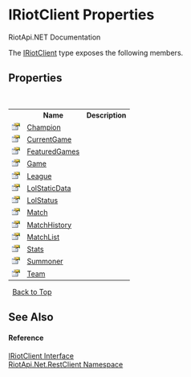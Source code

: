 # IRiotClient Properties
RiotApi.NET Documentation 

The <a href="7dd7d888-7be1-e774-04ab-b996e36da051">IRiotClient</a> type exposes the following members.


## Properties
&nbsp;<table><tr><th></th><th>Name</th><th>Description</th></tr><tr><td>![Public property](media/pubproperty.gif "Public property")</td><td><a href="d7f3058c-2ee7-1fdc-782c-612d3480d5a6">Champion</a></td><td /></tr><tr><td>![Public property](media/pubproperty.gif "Public property")</td><td><a href="879244b8-af28-82c5-9fc0-c47c92ff0bdc">CurrentGame</a></td><td /></tr><tr><td>![Public property](media/pubproperty.gif "Public property")</td><td><a href="d62831c9-4573-ed11-b482-8c6aa27508c9">FeaturedGames</a></td><td /></tr><tr><td>![Public property](media/pubproperty.gif "Public property")</td><td><a href="8f556a49-8bc5-1d0e-43cc-30d2f6183f89">Game</a></td><td /></tr><tr><td>![Public property](media/pubproperty.gif "Public property")</td><td><a href="21541097-a34d-8105-4054-9b59bd65bff7">League</a></td><td /></tr><tr><td>![Public property](media/pubproperty.gif "Public property")</td><td><a href="63766835-0a56-4816-7f08-52f72fab373d">LolStaticData</a></td><td /></tr><tr><td>![Public property](media/pubproperty.gif "Public property")</td><td><a href="ff498ff8-277d-cd89-4cb4-f3dfd53715bb">LolStatus</a></td><td /></tr><tr><td>![Public property](media/pubproperty.gif "Public property")</td><td><a href="29f92934-012f-0a07-cce6-fe2b20d70c79">Match</a></td><td /></tr><tr><td>![Public property](media/pubproperty.gif "Public property")</td><td><a href="80e0fb8e-5ce8-558f-65d2-bee57770fb64">MatchHistory</a></td><td /></tr><tr><td>![Public property](media/pubproperty.gif "Public property")</td><td><a href="08ca98ff-4bbc-2a32-3477-f7148261dc05">MatchList</a></td><td /></tr><tr><td>![Public property](media/pubproperty.gif "Public property")</td><td><a href="561d97a2-cc96-8ca8-9001-53d325946ada">Stats</a></td><td /></tr><tr><td>![Public property](media/pubproperty.gif "Public property")</td><td><a href="3de21c17-27c7-266f-b44d-ea530bc6a76b">Summoner</a></td><td /></tr><tr><td>![Public property](media/pubproperty.gif "Public property")</td><td><a href="349db1e9-ce5f-b860-952f-d004b2bd255c">Team</a></td><td /></tr></table>&nbsp;
<a href="#iriotclient-properties">Back to Top</a>

## See Also


#### Reference
<a href="7dd7d888-7be1-e774-04ab-b996e36da051">IRiotClient Interface</a><br /><a href="380906d8-0718-db74-ba58-94a29fd87baa">RiotApi.Net.RestClient Namespace</a><br />